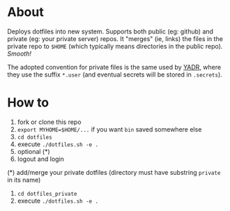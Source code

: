 # About

Deploys dotfiles into new system.
Supports both public (eg: github) and private (eg: your private server) repos. It "merges" (ie, links) the files in the private repo to `$HOME` (which typically means directories in the public repo).
*Smooth!*

The adopted convention for private files is the same used by [YADR](https://github.com/skwp/dotfiles), where they use the suffix `*.user` (and eventual secrets will be stored in `.secrets`).


# How to

1. fork or clone this repo
1. `export MYHOME=$HOME/...` if you want `bin` saved somewhere else
1. `cd dotfiles`
1. execute `./dotfiles.sh -e .`
1. optional (*)
1. logout and login

(*) add/merge your private dotfiles (directory must have substring `private` in its name)

1. `cd dotfiles_private`
1. execute `./dotfiles.sh -e .`

